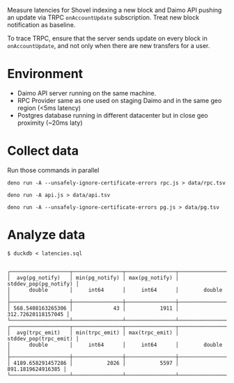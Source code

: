 Measure latencies for Shovel indexing a new block and Daimo API pushing an update
via TRPC `onAccountUpdate` subscription. Treat new block notification as baseline.

To trace TRPC, ensure that the server sends update on every block in `onAccountUpdate`,
and not only when there are new transfers for a user.

# Environment

 - Daimo API server running on the same machine.
 - RPC Provider same as one used on staging Daimo and in the same geo region (<5ms latency)
 - Postgres database running in different datacenter but in close geo proximity (~20ms laty)


# Collect data

Run those commands in parallel

```
deno run -A --unsafely-ignore-certificate-errors rpc.js > data/rpc.tsv

deno run -A api.js > data/api.tsv

deno run -A --unsafely-ignore-certificate-errors pg.js > data/pg.tsv
```

# Analyze data

```
$ duckdb < latencies.sql 


┌───────────────────┬────────────────┬────────────────┬───────────────────────┐
│  avg(pg_notify)   │ min(pg_notify) │ max(pg_notify) │ stddev_pop(pg_notify) │
│      double       │     int64      │     int64      │        double         │
├───────────────────┼────────────────┼────────────────┼───────────────────────┤
│ 568.5408163265306 │             43 │           1911 │    312.72620118157045 │
└───────────────────┴────────────────┴────────────────┴───────────────────────┘
┌───────────────────┬────────────────┬────────────────┬───────────────────────┐
│  avg(trpc_emit)   │ min(trpc_emit) │ max(trpc_emit) │ stddev_pop(trpc_emit) │
│      double       │     int64      │     int64      │        double         │
├───────────────────┼────────────────┼────────────────┼───────────────────────┤
│ 4189.658291457286 │           2026 │           5597 │     891.1819624916385 │
└───────────────────┴────────────────┴────────────────┴───────────────────────┘
```
